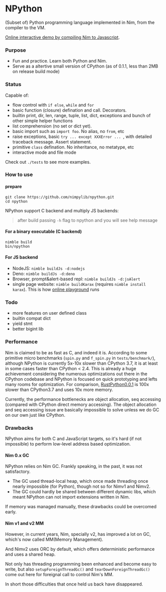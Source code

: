 # NPython

(Subset of) Python programming language implemented in Nim, from the compiler to the VM.

[Online interactive demo by compiling Nim to Javascript][play-npython].

[play-npython]: https://play.nimpylib.org/

### Purpose
- Fun and practice. Learn both Python and Nim.
- Serve as a altertive small version of CPython
  (as of 0.1.1, less than 2MB on release build mode)


### Status
Capable of:
* flow control with `if else`, `while` and `for`
* basic function (closure) defination and call. Decorators.
* builtin print, dir, len, range, tuple, list, dict, exceptions and bunch of other simple helper functions
* list comprehension (no set or dict yet).
* basic import such as `import foo`. No alias, no `from`, etc
* raise exceptions, basic `try ... except XXXError ... `, with detailed traceback message. Assert statement.
* primitive `class` defination. No inheritance, no metatype, etc
* interactive mode and file mode

Check out `./tests` to see more examples.


### How to use

#### prepare

```
git clone https://github.com/nimpylib/npython.git
cd npython
```

NPython support C backend and multiply JS backends:

> after build passing `-h` flag to npython and you will
see help message

#### For a binary executable (C backend)

```
nimble build
bin/npython
```

#### For JS backend

- NodeJS: `nimble buildJs -d:nodejs`
- Deno: `nimble buildJs -d:deno`
- Browser, prompt&alert-based repl: `nimble buildJs -d:jsAlert`
- single page website: `nimble buildKarax` (requires `nimble install karax`). This is how [online playground][play-npython] runs


### Todo
* more features on user defined class
* builtin compat dict
* yield stmt
* better bigint lib

### Performance
Nim is claimed to be as fast as C, and indeed it is. According to some primitive micro benchmarks (`spin.py` and `f_spin.py` in `tests/benchmark/`), although NPython is currently 5x-10x slower than CPython 3.7, it is at least in some cases faster than CPython < 2.4. This is already a huge achievement considering the numerous optimizations out there in the CPython codebase and NPython is focused on quick prototyping and lefts many rooms for optimization. For comparison, [RustPython0.0.1](https://github.com/RustPython/RustPython) is 100x slower than CPython3.7 and uses 10x more memory.

Currently, the performance bottlenecks are object allocation, seq accessing (compared with CPython direct memory accessing). The object allocation and seq accessing issue are basically impossible to solve unless we do GC on our own just like CPython. 


### Drawbacks
NPython aims for both C and JavaScript targets, so it's hard (if not impossible) to perform low-level address based optimization.

#### Nim 0.x GC
NPython relies on Nim GC. Frankly speaking, in the past, it was not satisfactory. 
* The GC used thread-local heap, which once made threading once nearly impossible (for Python), though not so for Nimv1 and Nimv2.
* The GC could hardly be shared between different dynamic libs, which meant NPython can not import extensions written in Nim.

If memory was managed manually, these drawbacks could be overcomed early.

#### Nim v1 and v2 MM
However, in current years, Nim, specially v2, has improved a lot on GC,
which's now called MM(Memory Management).

And Nimv2 uses ORC by default, which offers deterministic performance and uses a shared heap.

Not only has threading programming been enhanced and become easy to write,
but also `setupForeignThreadGc()` and `tearDownForeignThreadGc()` come out here
for foreignal call to control Nim's MM.

In short those difficulties that once held us back have disappeared.



